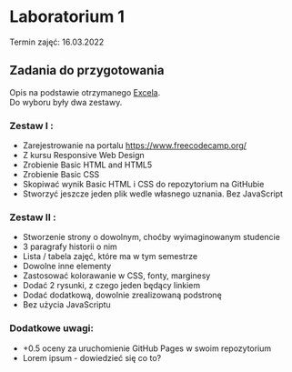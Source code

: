 # Laboratorium 1
Termin zajęć: 16.03.2022

## Zadania do przygotowania
Opis na podstawie otrzymanego [Excela](https://docs.google.com/spreadsheets/d/1kGU5YIfgARRvrN-bpfg6S-ocKAGVmnErF7s_YoV5VsE/edit#gid=0).  
Do wyboru były dwa zestawy.


### Zestaw I :
  - Zarejestrowanie na portalu https://www.freecodecamp.org/
  - Z kursu Responsive Web Design
  - Zrobienie Basic HTML and HTML5
  - Zrobienie Basic CSS
  - Skopiwać wynik Basic HTML i CSS do repozytorium na GitHubie
  - Stworzyć jeszcze jeden plik wedle własnego uznania. Bez JavaScript 
  
### Zestaw II :
  - Stworzenie strony o dowolnym, choćby wyimaginowanym studencie
  - 3 paragrafy historii o nim
  - Lista / tabela zajęć, które ma w tym semestrze
  - Dowolne inne elementy
  - Zastosować kolorawanie w CSS, fonty, marginesy
  - Dodać 2 rysunki, z czego jeden będący linkiem
  - Dodać dodatkową, dowolnie zrealizowaną podstronę 
  - Bez użycia JavaScriptu
  
### Dodatkowe uwagi:
   - +0.5 oceny za uruchomienie GitHub Pages w swoim repozytorium
   - Lorem ipsum - dowiedzieć się co to?
    
